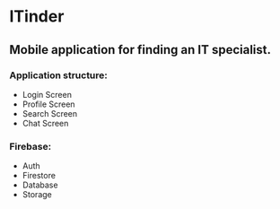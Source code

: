 # ITinder
## Mobile application for finding an IT specialist.
### Application structure:
* Login Screen
* Profile Screen
* Search Screen
* Chat Screen
### Firebase:
* Auth
* Firestore
* Database
* Storage
